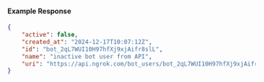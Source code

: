 <!-- Code generated for API Clients. DO NOT EDIT. -->

#### Example Response

```json
{
	"active": false,
	"created_at": "2024-12-17T10:07:12Z",
	"id": "bot_2qL7WUI10H97hfXj9xjAifr8slL",
	"name": "inactive bot user from API",
	"uri": "https://api.ngrok.com/bot_users/bot_2qL7WUI10H97hfXj9xjAifr8slL"
}
```
